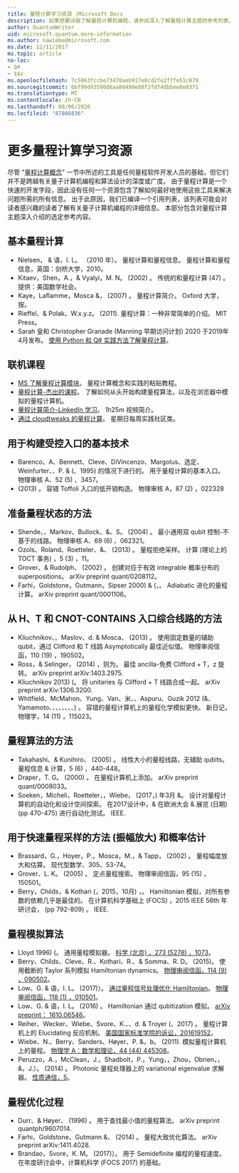 ```yaml
---
title: 量程计算学习资源 |Microsoft Docs
description: 如果想要详细了解量程计算机编程，请参阅深入了解量程计算主题的参考列表。
author: QuantumWriter
uid: microsoft.quantum.more-information
ms.author: nawiebe@microsoft.com
ms.date: 12/11/2017
ms.topic: article
no-loc:
- Q#
- $$v
ms.openlocfilehash: 7c5063fccbe73478aeb917e0cd2fe2f7fe51c070
ms.sourcegitcommit: 6bf99d93590d6aa80490e88f2fd74dbbee8e0371
ms.translationtype: MT
ms.contentlocale: zh-CN
ms.lasthandoff: 08/06/2020
ms.locfileid: "87866836"
---
```

# <a name="more-quantum-computing-learning-resources"></a>更多量程计算学习资源

尽管 "[量程计算概念](xref:microsoft.quantum.concepts.intro)" 一节中所述的工具是任何量程软件开发人员的基础，但它们并不是跨越有关量子计算机编程和算法设计的深度或广度。  由于量程计算是一个快速的开发字段，因此没有任何一个资源包含了解如何最好地使用这些工具来解决问题所需的所有信息。  出于此原因，我们已编译一个引用列表，该列表可能会对读者感兴趣的读者了解有关量子计算机编程的详细信息。
本部分包含对量程计算主题深入介绍的选定参考内容。

## <a name="basic-quantum-computing"></a>基本量程计算 ##

+ Nielsen， & 语，I. L。 （2010 年）。 量程计算和量程信息。 量程计算和量程信息，英国：剑桥大学，2010。
+ Kitaev，Shen，A.，& Vyalyi，M. N。  (2002) 。 传统的和量程计算 (47) 。 提供：美国数学社会。
+ Kaye，Laflamme，Mosca &， (2007) 。 量程计算简介。 Oxford 大学，按。
+ Rieffel、& Polak、W.x.y.z。 (2011). 量程计算：一种非常简单的介绍。 MIT Press。
+ Sarah 皇和 Christopher Granade (Manning 早期访问计划) 2020 于2019年4月发布。 [使用 Python 和 Q# 实践方法了解量程计算](https://www.manning.com/books/learn-quantum-computing-with-python-and-q-sharp)。

## <a name="online-courses"></a>联机课程 ##

+ [MS 了解量程计算模块](https://docs.microsoft.com/users/buildcollections2020-6557/collections/1o2iogrmn8x4r)。 量程计算概念和实践的粘贴教程。 
+ [量程计算-杰出的课程](https://brilliant.org/courses/quantum-computing/)。 了解如何从头开始构建量程算法，以及在浏览器中模拟的量程计算机。
+ [量程计算简介-LinkedIn 学习](https://www.linkedin.com/learning/introduction-to-quantum-computing)。 1h25m 视频简介。 
+ [通过 cloudtweaks 的量程计算](https://hackaday.io/project/168554-introduction-to-quantum-computing)。 星期日每周实践社区类。 

## <a name="elementary-techniques-for-building-controlled-gates"></a>用于构建受控入口的基本技术 ##

+ Barenco、A、Bennett、Cleve、DiVincenzo、Margolus、选定、Weinfurter、、P. & (、1995) 的情况下进行的。 用于量程计算的基本入口。 物理审核 A、52 (5) 、3457。
+  (2013) 。 容错 Toffoli 入口的低开销构造。 物理审核 A，87 (2) ，022328

## <a name="techniques-for-preparing-quantum-states"></a>准备量程状态的方法 ##

+ Shende、、Markov、Bullock、&、S。  (2004) 。 最小通用双 qubit 控制-不基于的线路。 物理审核 A、69 (6) 、062321。
+ Ozols、Roland、Roetteler、&、 (2013) 。 量程拒绝采样。 计算 (理论上的 TOCT 事务) ，5 (3) ，11。
+ Grover、& Rudolph、 (2002) 。 创建对应于有效 integrable 概率分布的 superpositions。 arXiv preprint quant/0208112。
+ Farhi，Goldstone，Gutmann，Sipser 2000) & (，。 Adiabatic 进化的量程计算。 arXiv preprint quant/0001106。

## <a name="approaches-for-synthesizing-circuits-out-of-h-t-and-cnot-gates"></a>从 H、T 和 CNOT-CONTAINS 入口综合线路的方法 ##

+ Kliuchnikov、、Maslov、d. & Mosca、 (2013) 。 使用固定数量的辅助 qubit，通过 Clifford 和 T 线路 Asymptotically 最佳近似值。 物理审阅信函，110 (19) ，190502。
+ Ross，& Selinger， (2014) ，则为。 最佳 ancilla-免费 Clifford + T，z 旋转。 arXiv preprint arXiv:1403.2975.
+ Kliuchnikov 2013)  (。 将 unitaries 与 Clifford + T 线路合成一起。 arXiv preprint arXiv:1306.3200.
+ Whitfield、McMahon、Yung、Van、米、、Aspuru、Guzik 2012 (&、Yamamoto、、、、、、、、) 。 容错的量程计算机上的量程化学模拟更快。 新日记，物理学，14 (11) ，115023。

## <a name="approaches-for-quantum-arithmetic"></a>量程算法的方法 ##

+ Takahashi、& Kunihiro、 (2005) 。 线性大小的量程线路，无辅助 qubits。 量程信息 & 计算，5 (6) ，440-448。
+ Draper，T. G。  (2000) 。 在量程计算机上添加。 arXiv preprint quant/0008033。
+ Soeken，Micheli，Roetteler，，Wiebe， (2017，) 年3月 &。 设计对量程计算机的自动化和设计空间探索。 在2017设计中，& 在欧洲大会 & 展览 (日期)  (pp 470-475) 进行自动化测试。 IEEE.

## <a name="methods-for-fast-quantum-sampling-amplitude-amplification-and-probability-estimation"></a>用于快速量程采样的方法 (振幅放大) 和概率估计 ##

+ Brassard，G.，Hoyer，P.，Mosca，M.，& Tapp， (2002) 。 量程幅度放大和估算。 现代型数学、305、53-74。
+ Grover、L. K。  (2005) 。 定点量程搜索。 物理审阅信函，95 (15) ，150501。
+ Berry，Childs，& Kothari (，2015，10月) ，。 Hamiltonian 模拟，对所有参数的依赖几乎是最佳的。 在计算机科学基础上 (FOCS) ，2015 IEEE 56th 年研讨会， (pp 792-809) 。 IEEE.

## <a name="algorithms-for-quantum-simulation"></a>量程模拟算法 ##

+ Lloyd 1996)  (。 通用量程模拟器。 [科学 (北京) ，273 (5278) ，1073](http://doi.org/10.1126/science.273.5278.1073)。
+ Berry、Childs、Cleve、R.、Kothari、R.、& Somma、R. D。 (2015)。 使用截断的 Taylor 系列模拟 Hamiltonian dynamics。 [物理审阅信函，114 (9) ，090502](http://doi.org/10.1103/PhysRevLett.114.090502)。
+ Low、G. & 语，I. L。 (2017)）。 [通过量程信号处理优化 Hamiltonian](https://arxiv.org/abs/1606.02685)。 [物理审阅信函，118 (1) ，010501](http://doi.org/10.1103/PhysRevLett.118.010501)。
+ Low、G. & 语，I. L。  (2016) 。 Hamiltonian 通过 qubitization 模拟。 [arXiv preprint： 1610.06546](https://arxiv.org/abs/1610.06546)。
+ Reiher、Wecker、Wiebe、Svore、K.、、d. & Troyer (、2017) 。 量程计算机上的 Elucidating 反应机制。 [美国国家标准学院的诉讼，201619152](http://doi.org/10.1073/pnas.1619152114)。
+ Wiebe、N.、Berry、Sanders、Høyer、P. &，b。 (2011). 模拟量程计算机上的量程。 [物理学 A：数学和理论，44 (44) 445308](http://doi.org/10.1088/1751-8113/44/44/445308)。
+ Peruzzo，A.，McClean，J.，Shadbolt，P.，Yung，，Zhou，Obrien，，&，J.）。  (2014) 。 Photonic 量程处理器上的 variational eigenvalue 求解器。 [性质通信，5](http://doi.org/10.1038/ncomms5213)。

## <a name="procedures-for-quantum-optimization"></a>量程优化过程 ##

+ Durr、& Høyer、 (1996) 。 用于查找最小值的量程算法。 arXiv preprint quantph/9607014.
+ Farhi、Goldstone、Gutmann &、 (2014) 。 量程大致优化算法。 arXiv preprint arXiv:1411.4028.
+ Brandao，Svore，K. M。 (2017)）。 用于 Semidefinite 编程的量程速度。 在年度研讨会中，计算机科学 (FOCS 2017) 的基础。
